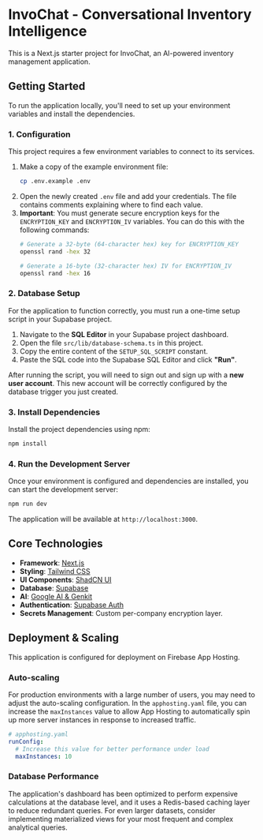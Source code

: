 
# InvoChat - Conversational Inventory Intelligence

This is a Next.js starter project for InvoChat, an AI-powered inventory management application.

## Getting Started

To run the application locally, you'll need to set up your environment variables and install the dependencies.

### 1. Configuration

This project requires a few environment variables to connect to its services.

1.  Make a copy of the example environment file:
    ```bash
    cp .env.example .env
    ```
2.  Open the newly created `.env` file and add your credentials. The file contains comments explaining where to find each value.
3.  **Important**: You must generate secure encryption keys for the `ENCRYPTION_KEY` and `ENCRYPTION_IV` variables. You can do this with the following commands:
    ```bash
    # Generate a 32-byte (64-character hex) key for ENCRYPTION_KEY
    openssl rand -hex 32

    # Generate a 16-byte (32-character hex) IV for ENCRYPTION_IV
    openssl rand -hex 16
    ```

### 2. Database Setup

For the application to function correctly, you must run a one-time setup script in your Supabase project.

1. Navigate to the **SQL Editor** in your Supabase project dashboard.
2. Open the file `src/lib/database-schema.ts` in this project.
3. Copy the entire content of the `SETUP_SQL_SCRIPT` constant.
4. Paste the SQL code into the Supabase SQL Editor and click **"Run"**.

After running the script, you will need to sign out and sign up with a **new user account**. This new account will be correctly configured by the database trigger you just created.

### 3. Install Dependencies

Install the project dependencies using npm:
```bash
npm install
```

### 4. Run the Development Server

Once your environment is configured and dependencies are installed, you can start the development server:

```bash
npm run dev
```

The application will be available at `http://localhost:3000`.

## Core Technologies

*   **Framework**: [Next.js](https://nextjs.org/)
*   **Styling**: [Tailwind CSS](https://tailwindcss.com/)
*   **UI Components**: [ShadCN UI](https://ui.shadcn.com/)
*   **Database**: [Supabase](https://supabase.com/)
*   **AI**: [Google AI & Genkit](https://firebase.google.com/docs/genkit)
*   **Authentication**: [Supabase Auth](https://supabase.com/docs/guides/auth)
*   **Secrets Management**: Custom per-company encryption layer.

## Deployment & Scaling

This application is configured for deployment on Firebase App Hosting.

### Auto-scaling

For production environments with a large number of users, you may need to adjust the auto-scaling configuration. In the `apphosting.yaml` file, you can increase the `maxInstances` value to allow App Hosting to automatically spin up more server instances in response to increased traffic.

```yaml
# apphosting.yaml
runConfig:
  # Increase this value for better performance under load
  maxInstances: 10
```

### Database Performance

The application's dashboard has been optimized to perform expensive calculations at the database level, and it uses a Redis-based caching layer to reduce redundant queries. For even larger datasets, consider implementing materialized views for your most frequent and complex analytical queries.
